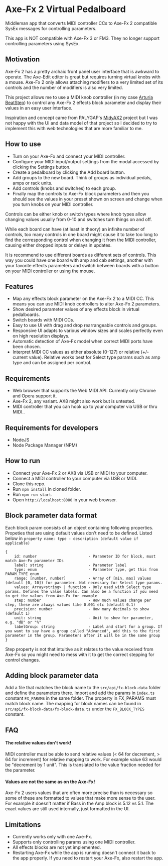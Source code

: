 # Axe-Fx 2 Virtual Pedalboard

Middleman app that converts MIDI controller CCs to Axe-Fx 2 compatible SysEx messages for controlling parameters.

This app is NOT compatible with Axe-Fx 3 or FM3. They no longer support controlling parameters using SysEx.

## Motivation

Axe-Fx 2 has a pretty archaic front panel user interface that is awkward to operate.
The Axe-Edit editor is great but requires turning virtual knobs with a mouse.
Axe-Fx 2 only allows attaching modifiers to a very limited set of its controls and the number of modifiers is also very limited.

This project allows me to use a MIDI knob controller (in my case [Arturia BeatStep](https://www.arturia.com/products/hybrid-synths/beatstep/overview)) to
control any Axe-Fx 2 effects block parameter and display their values in an easy user interface.

Inspiration and concept came from PALYGAP's [MidyAX2](https://github.com/PALYGAP/MidyAX-2) project but
I was not happy with the UI and data model of that project so I decided to try to implement this with web technologies that are more familiar to me.

## How to use

-   Turn on your Axe-Fx and connect your MIDI controller.
-   Configure your MIDI input/output settings from the modal accessed by clicking the Settings button.
-   Create a pedalboard by clicking the Add board button.
-   Add groups to the new board. Think of groups as individual pedals, amps or rack units.
-   Add controls (knobs and switches) to each group.
-   Finally map the controls to Axe-Fx block parameters and then you should see the values in your preset shown on screen and change when you turn knobs on your MIDI controller.

Controls can be either knob or switch types where knob types allow changing values usually from 0-10 and switches turn things on and off.

While each board can have (at least in theory) an infinite number of controls, too many controls in one board might cause it to take too long to find the corresponding control when changing it from the MIDI controller, causing either dropped inputs or delays in updates.

It is recommend to use different boards as different sets of controls. This way you could have one board with amp and cab settings, another with your favorite effects parameters and switch between boards with a button on your MIDI controller or using the mouse.

## Features

-   Map any effects block parameter on the Axe-Fx 2 to a MIDI CC. This means you can use MIDI knob controllers to alter Axe-Fx 2 parameters.
-   Show desired parameter values of any effects block in virtual pedalboards.
-   Switch boards with MIDI CCs.
-   Easy to use UI with drag and drop rearrangeable controls and groups.
-   Responsive UI adapts to various window sizes and scales perfectly even on high resolution displays.
-   Automatic detection of Axe-Fx model when correct MIDI ports have been chosen.
-   Interpret MIDI CC values as either absolute (0-127) or relative (+/- current value). Relative works best for Select type params such as amp type and can be assigned per control.

## Requirements

-   Web browser that supports the Web MIDI API. Currently only Chrome and Opera support it.
-   Axe-Fx 2, any variant. AX8 might also work but is untested.
-   MIDI controller that you can hook up to your computer via USB or thru MIDI..

## Requirements for developers

-   NodeJS
-   Node Package Manager (NPM)

## How to run

-   Connect your Axe-Fx 2 or AX8 via USB or MIDI to your computer.
-   Connect a MIDI controller to your computer via USB or MIDI.
-   Clone this repo.
-   Run `npm install` in cloned folder.
-   Run `npm run start`.
-   Open `http://localhost:8080` in your web browser.

## Block parameter data format

Each block param consists of an object containing following properties. Propeties that are using default values don't need to be defined. Listed below in `property name: type - description (default value if applicable)`

```
{
    id: number                       - Parameter ID for block, must match Axe-Fx parameter IDs
    label: string                    - Parameter label
    type: enum                       - Parameter type, get this from PARAM_TYPE enum
    range: [number, number]          - Array of [min, max] values (default [0, 10]) for parameter. Not necessary for Select type params.
    values: Array<string> | function - Only used with Select type params. Defines the value labels. Can also be a function if you need to get the values from Axe-Fx for example
    step: number                     - How much values change per step, these are always values like 0.001 etc (default 0.1)
    precision: number                - How many decimals to show (default 1)
    unit: string                     - Unit to show for parameter, e.g. "dB" or "%"
    labelGroup: string               - Label and start for a group. If you want to say have a group called "Advanced", add this to the first parameter in the group. Parameters after it will be in the same group
}
```

Step property is not that intuitive as it relates to the value received from Axe-Fx so you might need to mess with it to get the correct stepping for control changes.

## Adding block parameter data

Add a file that matches the block name to the `src/api/fx-block-data` folder and define the parameters there. Import and add the params in `index.ts` constant `FX_PARAMS` in the same folder. The property in FX_PARAMS must match block name.
The mapping for block names can be found in `src/api/fx-block-data/fx-block-data.ts` under the `FX_BLOCK_TYPES` constant.

## FAQ

#### The relative values don't work!

MIDI controller must be able to send relative values (< 64 for decrement, > 64 for increment) for relative mapping to work. For example value 63 would be "decrement by 1 unit". This is translated to the value fraction needed for the parameter.

#### Values are not the same as on the Axe-Fx!

Axe-Fx 2 users values that are often more precise than is necessary so some of these are formatted to values that make more sense to the user. For example it doesn't matter if Bass in the Amp block is 5.12 vs 5.1. The exact values are still used internally, just formatted in the UI.

## Limitations

-   Currently works only with one Axe-Fx.
-   Supports only controlling params using one MIDI controller.
-   All effects blocks are not yet implemented.
-   Restarting Axe-Fx while the app is running doesn't connect it back to the app properly. If you need to restart your Axe-Fx, also restart the app.
